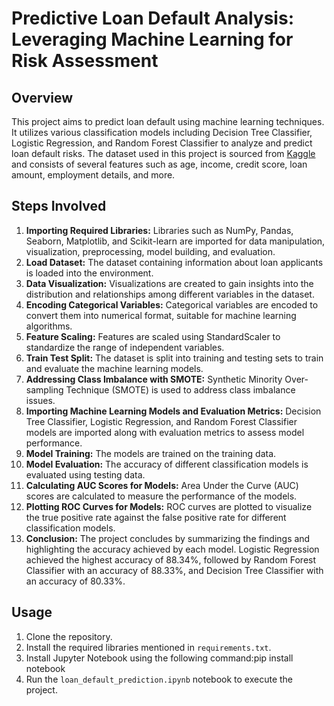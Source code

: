 # Predictive Loan Default Analysis: Leveraging Machine Learning for Risk Assessment

## Overview
This project aims to predict loan default using machine learning techniques. It utilizes various classification models including Decision Tree Classifier, Logistic Regression, and Random Forest Classifier to analyze and predict loan default risks. The dataset used in this project is sourced from [Kaggle](https://www.kaggle.com/datasets/nikhil1e9/loan-default) and consists of several features such as age, income, credit score, loan amount, employment details, and more.

## Steps Involved
1. **Importing Required Libraries:** Libraries such as NumPy, Pandas, Seaborn, Matplotlib, and Scikit-learn are imported for data manipulation, visualization, preprocessing, model building, and evaluation.
2. **Load Dataset:** The dataset containing information about loan applicants is loaded into the environment.
3. **Data Visualization:** Visualizations are created to gain insights into the distribution and relationships among different variables in the dataset.
4. **Encoding Categorical Variables:** Categorical variables are encoded to convert them into numerical format, suitable for machine learning algorithms.
5. **Feature Scaling:** Features are scaled using StandardScaler to standardize the range of independent variables.
6. **Train Test Split:** The dataset is split into training and testing sets to train and evaluate the machine learning models.
7. **Addressing Class Imbalance with SMOTE:** Synthetic Minority Over-sampling Technique (SMOTE) is used to address class imbalance issues.
8. **Importing Machine Learning Models and Evaluation Metrics:** Decision Tree Classifier, Logistic Regression, and Random Forest Classifier models are imported along with evaluation metrics to assess model performance.
9. **Model Training:** The models are trained on the training data.
10. **Model Evaluation:** The accuracy of different classification models is evaluated using testing data.
11. **Calculating AUC Scores for Models:** Area Under the Curve (AUC) scores are calculated to measure the performance of the models.
12. **Plotting ROC Curves for Models:** ROC curves are plotted to visualize the true positive rate against the false positive rate for different classification models.
13. **Conclusion:** The project concludes by summarizing the findings and highlighting the accuracy achieved by each model. Logistic Regression achieved the highest accuracy of 88.34%, followed by Random Forest Classifier with an accuracy of 88.33%, and Decision Tree Classifier with an accuracy of 80.33%.

## Usage
1. Clone the repository.
2. Install the required libraries mentioned in `requirements.txt`.
3. Install Jupyter Notebook using the following command:pip install notebook
4. Run the `loan_default_prediction.ipynb` notebook to execute the project.





